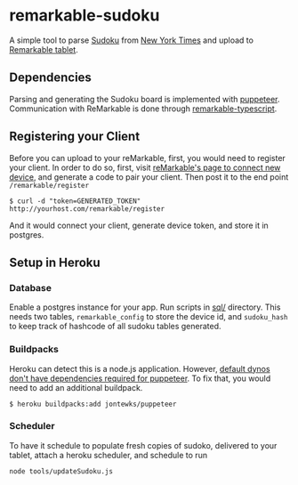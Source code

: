 # remarkable-sudoku
A simple tool to parse [Sudoku](https://www.nytimes.com/puzzles/sudoku/easy) from [New York Times](https://www.nytimes.com/) and 
upload to [Remarkable tablet](https://remarkable.com/).

## Dependencies
Parsing and generating the Sudoku board is implemented with [puppeteer](https://github.com/puppeteer/puppeteer). Communication with ReMarkable is done through
[remarkable-typescript](https://github.com/Ogdentrod/reMarkable-typescript).

## Registering your Client
Before you can upload to your reMarkable, first, you would need to register your client. In order to do so, first, visit 
[reMarkable's page to connect new device](https://my.remarkable.com/connect/remarkable), and generate a code to pair your
client.
Then post it to the end point `/remarkable/register`
```
$ curl -d "token=GENERATED_TOKEN" http://yourhost.com/remarkable/register
```
And it would connect your client, generate device token, and store it in postgres.

## Setup in Heroku

### Database
Enable a postgres instance for your app. Run scripts in [sql/](https://github.com/sidky/remarkable-sudoku/tree/master/sql) directory.
This needs two tables, `remarkable_config` to store the device id, and `sudoku_hash` to keep track of hashcode of all sudoku tables
generated.

### Buildpacks
Heroku can detect this is a node.js application. However, [default dynos don't have dependencies required for puppeteer](https://github.com/puppeteer/puppeteer/issues/758).
To fix that, you would need to add an additional buildpack.
```
$ heroku buildpacks:add jontewks/puppeteer
```

### Scheduler
To have it schedule to populate fresh copies of sudoko, delivered to your tablet, attach a heroku scheduler, and schedule to run
```
node tools/updateSudoku.js 
```
